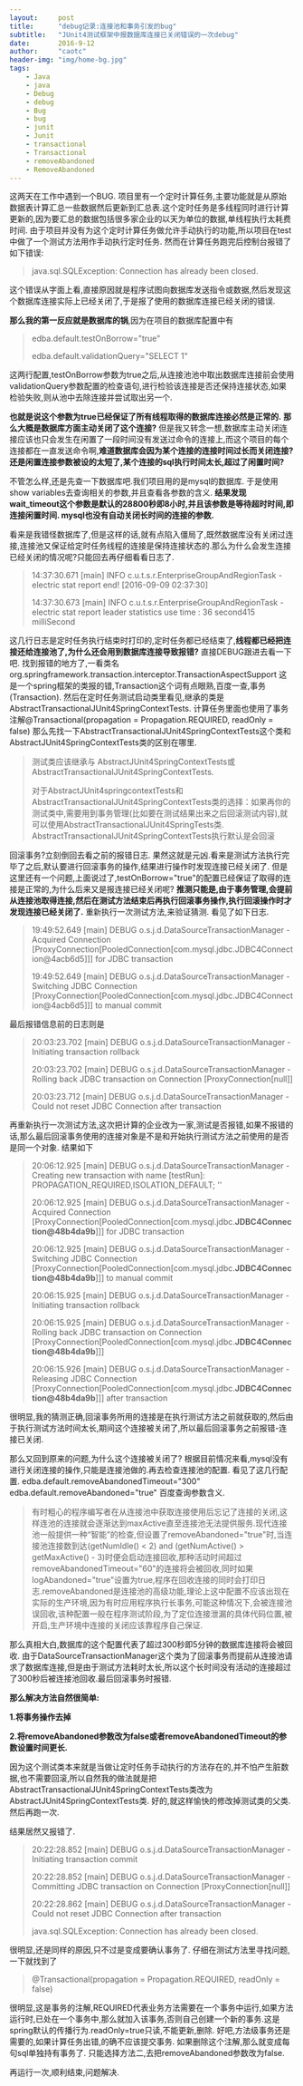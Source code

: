 ```yaml
---
layout:     post
title:      "debug记录:连接池和事务引发的bug"
subtitle:   "JUnit4测试框架中报数据库连接已关闭错误的一次debug"
date:       2016-9-12
author:     "caotc"
header-img: "img/home-bg.jpg"
tags:
    - Java
    - java
    - Debug
    - debug
    - Bug
    - bug
    - junit
    - Junit
    - transactional
    - Transactional
    - removeAbandoned
    - RemoveAbandoned
---
```



这两天在工作中遇到一个BUG.
项目里有一个定时计算任务,主要功能就是从原始数据表计算汇总一些数据然后更新到汇总表.这个定时任务是多线程同时进行计算更新的,因为要汇总的数据包括很多家企业的以天为单位的数据,单线程执行太耗费时间.
由于项目并没有为这个定时计算任务做允许手动执行的功能,所以项目在test中做了一个测试方法用作手动执行定时任务.
然而在计算任务跑完后控制台报错了如下错误:
> java.sql.SQLException: Connection has already been closed.

这个错误从字面上看,直接原因就是程序试图向数据库发送指令或数据,然后发现这个数据库连接实际上已经关闭了,于是报了使用的数据库连接已经关闭的错误.

**那么我的第一反应就是数据库的锅**,因为在项目的数据库配置中有
> edba.default.testOnBorrow="true"
>
> edba.default.validationQuery="SELECT 1"

这两行配置,testOnBorrow参数为true之后,从连接池池中取出数据库连接前会使用validationQuery参数配置的检查语句,进行检验该连接是否还保持连接状态,如果检验失败,则从池中去除连接并尝试取出另一个.

**也就是说这个参数为true已经保证了所有线程取得的数据库连接必然是正常的.**
**那么大概是数据库方面主动关闭了这个连接?**
但是我又转念一想,数据库主动关闭连接应该也只会发生在闲置了一段时间没有发送过命令的连接上,而这个项目的每个连接都在一直发送命令啊,**难道数据库会因为某个连接的连接时间过长而关闭连接?还是闲置连接参数被设的太短了,某个连接的sql执行时间太长,超过了闲置时间?**

不管怎么样,还是先查一下数据库吧.我们项目用的是mysql的数据库.
于是使用show variables去查询相关的参数,并且查看各参数的含义.
**结果发现wait_timeout这个参数是默认的28800秒即8小时,并且该参数是等待超时时间,即连接闲置时间.
mysql也没有自动关闭长时间的连接的参数.**

看来是我错怪数据库了,但是这样的话,就有点陷入僵局了,既然数据库没有关闭过连接,连接池又保证给定时任务线程的连接是保持连接状态的.那么为什么会发生连接已经关闭的情况呢?只能回去再仔细看看日志了.

> 14:37:30.671 [main] INFO  c.u.t.s.r.EnterpriseGroupAndRegionTask - electric stat report end! [2016-09-09 02:37:30]
>
> 14:37:30.673 [main] INFO  c.u.t.s.r.EnterpriseGroupAndRegionTask - electric stat report leader statistics use time :  36 second415 milliSecond

这几行日志是定时任务执行结束时打印的,定时任务都已经结束了,**线程都已经把连接还给连接池了,为什么还会用到数据库连接导致报错?**
直接DEBUG跟进去看一下吧.
找到报错的地方了,一看类名org.springframework.transaction.interceptor.TransactionAspectSupport
这是一个spring框架的类报的错,Transaction这个词有点眼熟,百度一查,事务(Transaction).
然后在定时任务测试启动类里看见,继承的类是AbstractTransactionalJUnit4SpringContextTests.
计算任务里面也使用了事务注解@Transactional(propagation = Propagation.REQUIRED, readOnly = false)
那么先找一下AbstractTransactionalJUnit4SpringContextTests这个类和AbstractJUnit4SpringContextTests类的区别在哪里.
> 测试类应该继承与 AbstractJUnit4SpringContextTests或AbstractTransactionalJUnit4SpringContextTests.
>
> 对于AbstractJUnit4springcontextTests和AbstractTransactionalJUnit4SpringContextTests类的选择：如果再你的测试类中,需要用到事务管理(比如要在测试结果出来之后回滚测试内容),就可以使用AbstractTransactionalJUnit4SpringTests类.
> AbstractTransactionalJUnit4SpringContextTests执行默认是会回滚

回滚事务?立刻倒回去看之前的报错日志.
果然这就是元凶.看来是测试方法执行完毕了之后,默认要进行回滚事务的操作,结果进行操作时发现连接已经关闭了.
但是这里还有一个问题,上面说过了,testOnBorrow="true"的配置已经保证了取得的连接是正常的,为什么后来又是报连接已经关闭呢?
**推测只能是,由于事务管理,会提前从连接池取得连接,然后在测试方法结束后再执行回滚事务操作,执行回滚操作时才发现连接已经关闭了.**
重新执行一次测试方法,来验证猜测.
看见了如下日志.
> 19:49:52.649 [main] DEBUG o.s.j.d.DataSourceTransactionManager - Acquired Connection [ProxyConnection[PooledConnection[com.mysql.jdbc.JDBC4Connection@4acb6d5]]] for JDBC transaction
>
> 19:49:52.649 [main] DEBUG o.s.j.d.DataSourceTransactionManager - Switching JDBC Connection [ProxyConnection[PooledConnection[com.mysql.jdbc.JDBC4Connection@4acb6d5]]] to manual commit

最后报错信息前的日志则是
> 20:03:23.702 [main] DEBUG o.s.j.d.DataSourceTransactionManager - Initiating transaction rollback
>
> 20:03:23.702 [main] DEBUG o.s.j.d.DataSourceTransactionManager - Rolling back JDBC transaction on Connection [ProxyConnection[null]]
>
> 20:03:23.712 [main] DEBUG o.s.j.d.DataSourceTransactionManager - Could not reset JDBC Connection after transaction

再重新执行一次测试方法,这次把计算的企业改为一家,测试是否报错,如果不报错的话,那么最后回滚事务使用的连接对象是不是和开始执行测试方法之前使用的是否是同一个对象.
结果如下
> 20:06:12.925 [main] DEBUG o.s.j.d.DataSourceTransactionManager - Creating new transaction with name [testRun]: PROPAGATION_REQUIRED,ISOLATION_DEFAULT; ''
>
> 20:06:12.925 [main] DEBUG o.s.j.d.DataSourceTransactionManager - Acquired Connection [ProxyConnection[PooledConnection[com.mysql.jdbc.**JDBC4Connection@48b4da9b**]]] for JDBC transaction
>
> 20:06:12.925 [main] DEBUG o.s.j.d.DataSourceTransactionManager - Switching JDBC Connection [ProxyConnection[PooledConnection[com.mysql.jdbc.**JDBC4Connection@48b4da9b**]]] to manual commit
>
> 20:06:15.925 [main] DEBUG o.s.j.d.DataSourceTransactionManager - Initiating transaction rollback
>
> 20:06:15.925 [main] DEBUG o.s.j.d.DataSourceTransactionManager - Rolling back JDBC transaction on Connection [ProxyConnection[PooledConnection[com.mysql.jdbc.**JDBC4Connection@48b4da9b**]]]
>
> 20:06:15.926 [main] DEBUG o.s.j.d.DataSourceTransactionManager - Releasing JDBC Connection [ProxyConnection[PooledConnection[com.mysql.jdbc.**JDBC4Connection@48b4da9b**]]] after transaction

很明显,我的猜测正确,回滚事务所用的连接是在执行测试方法之前就获取的,然后由于执行测试方法时间太长,期间这个连接被关闭了,所以最后回滚事务之前报错-连接已关闭.

那么又回到原来的问题,为什么这个连接被关闭了?
根据目前情况来看,mysql没有进行关闭连接的操作,只能是连接池做的.再去检查连接池的配置.
看见了这几行配置.
edba.default.removeAbandonedTimeout="300"
edba.default.removeAbandoned="true"
百度查询参数含义.
> 有时粗心的程序编写者在从连接池中获取连接使用后忘记了连接的关闭,这样连池的连接就会逐渐达到maxActive直至连接池无法提供服务.现代连接池一般提供一种“智能”的检查,但设置了removeAbandoned="true"时,当连接池连接数到达(getNumIdle() < 2) and (getNumActive() > getMaxActive() - 3)时便会启动连接回收,那种活动时间超过removeAbandonedTimeout="60"的连接将会被回收,同时如果logAbandoned="true"设置为true,程序在回收连接的同时会打印日志.removeAbandoned是连接池的高级功能,理论上这中配置不应该出现在实际的生产环境,因为有时应用程序执行长事务,可能这种情况下,会被连接池误回收,该种配置一般在程序测试阶段,为了定位连接泄漏的具体代码位置,被开启,生产环境中连接的关闭应该靠程序自己保证.

那么真相大白,数据库的这个配置代表了超过300秒即5分钟的数据库连接将会被回收.
由于DataSourceTransactionManager这个类为了回滚事务而提前从连接池请求了数据库连接,但是由于测试方法耗时太长,所以这个长时间没有活动的连接超过了300秒后被连接池回收.最后回滚事务时报错.

**那么解决方法自然很简单:**

**1.将事务操作去掉**

**2.将removeAbandoned参数改为false或者removeAbandonedTimeout的参数设置时间更长.**

因为这个测试类本来就是当做让定时任务手动执行的方法存在的,并不怕产生脏数据,也不需要回滚,所以自然我的做法就是把AbstractTransactionalJUnit4SpringContextTests类改为AbstractJUnit4SpringContextTests类.
好的,就这样愉快的修改掉测试类的父类.
然后再跑一次.

结果居然又报错了.
> 20:22:28.852 [main] DEBUG o.s.j.d.DataSourceTransactionManager - Initiating transaction commit
>
> 20:22:28.852 [main] DEBUG o.s.j.d.DataSourceTransactionManager - Committing JDBC transaction on Connection [ProxyConnection[null]]
>
> 20:22:28.862 [main] DEBUG o.s.j.d.DataSourceTransactionManager - Could not reset JDBC Connection after transaction
>
> java.sql.SQLException: Connection has already been closed.

很明显,还是同样的原因,只不过是变成要确认事务了.
仔细在测试方法里寻找问题,一下就找到了
> @Transactional(propagation = Propagation.REQUIRED, readOnly = false)

很明显,这是事务的注解,REQUIRED代表业务方法需要在一个事务中运行,如果方法运行时,已处在一个事务中,那么就加入该事务,否则自己创建一个新的事务.这是spring默认的传播行为.readOnly=true只读,不能更新,删除.
好吧,方法级事务还是需要的,如果计算任务出错,的确不应该提交事务.
如果删除这个注解,那么就变成每句sql单独持有事务了.
只能选择方法二,去把removeAbandoned参数改为false.

再运行一次,顺利结束,问题解决.
